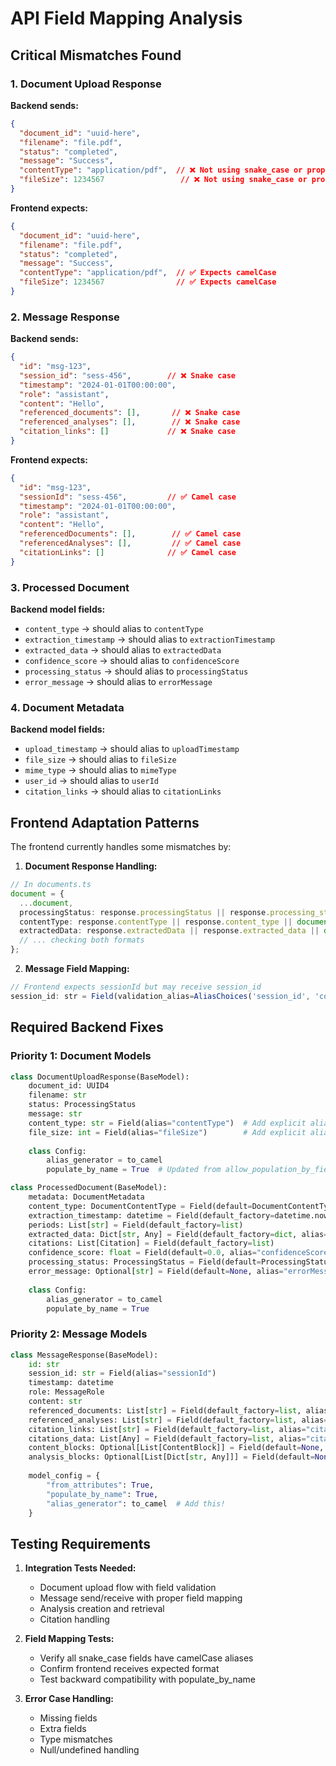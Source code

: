 # API Field Mapping Analysis

## Critical Mismatches Found

### 1. Document Upload Response
**Backend sends:**
```json
{
  "document_id": "uuid-here",
  "filename": "file.pdf",
  "status": "completed",
  "message": "Success",
  "contentType": "application/pdf",  // ❌ Not using snake_case or proper alias
  "fileSize": 1234567                 // ❌ Not using snake_case or proper alias
}
```

**Frontend expects:**
```json
{
  "document_id": "uuid-here",
  "filename": "file.pdf", 
  "status": "completed",
  "message": "Success",
  "contentType": "application/pdf",  // ✅ Expects camelCase
  "fileSize": 1234567                // ✅ Expects camelCase
}
```

### 2. Message Response
**Backend sends:**
```json
{
  "id": "msg-123",
  "session_id": "sess-456",        // ❌ Snake case
  "timestamp": "2024-01-01T00:00:00",
  "role": "assistant",
  "content": "Hello",
  "referenced_documents": [],       // ❌ Snake case
  "referenced_analyses": [],        // ❌ Snake case
  "citation_links": []             // ❌ Snake case
}
```

**Frontend expects:**
```json
{
  "id": "msg-123",
  "sessionId": "sess-456",         // ✅ Camel case
  "timestamp": "2024-01-01T00:00:00",
  "role": "assistant",
  "content": "Hello",
  "referencedDocuments": [],        // ✅ Camel case
  "referencedAnalyses": [],         // ✅ Camel case
  "citationLinks": []              // ✅ Camel case
}
```

### 3. Processed Document
**Backend model fields:**
- `content_type` → should alias to `contentType`
- `extraction_timestamp` → should alias to `extractionTimestamp`
- `extracted_data` → should alias to `extractedData`
- `confidence_score` → should alias to `confidenceScore`
- `processing_status` → should alias to `processingStatus`
- `error_message` → should alias to `errorMessage`

### 4. Document Metadata
**Backend model fields:**
- `upload_timestamp` → should alias to `uploadTimestamp`
- `file_size` → should alias to `fileSize`
- `mime_type` → should alias to `mimeType`
- `user_id` → should alias to `userId`
- `citation_links` → should alias to `citationLinks`

## Frontend Adaptation Patterns

The frontend currently handles some mismatches by:

1. **Document Response Handling:**
```typescript
// In documents.ts
document = {
  ...document,
  processingStatus: response.processingStatus || response.processing_status || document.processingStatus,
  contentType: response.contentType || response.content_type || document.contentType,
  extractedData: response.extractedData || response.extracted_data || document.extractedData,
  // ... checking both formats
};
```

2. **Message Field Mapping:**
```typescript
// Frontend expects sessionId but may receive session_id
session_id: str = Field(validation_alias=AliasChoices('session_id', 'conversation_id'))
```

## Required Backend Fixes

### Priority 1: Document Models
```python
class DocumentUploadResponse(BaseModel):
    document_id: UUID4
    filename: str
    status: ProcessingStatus
    message: str
    content_type: str = Field(alias="contentType")  # Add explicit alias
    file_size: int = Field(alias="fileSize")        # Add explicit alias
    
    class Config:
        alias_generator = to_camel
        populate_by_name = True  # Updated from allow_population_by_field_name

class ProcessedDocument(BaseModel):
    metadata: DocumentMetadata
    content_type: DocumentContentType = Field(default=DocumentContentType.OTHER, alias="contentType")
    extraction_timestamp: datetime = Field(default_factory=datetime.now, alias="extractionTimestamp")
    periods: List[str] = Field(default_factory=list)
    extracted_data: Dict[str, Any] = Field(default_factory=dict, alias="extractedData")
    citations: List[Citation] = Field(default_factory=list)
    confidence_score: float = Field(default=0.0, alias="confidenceScore")
    processing_status: ProcessingStatus = Field(default=ProcessingStatus.PENDING, alias="processingStatus")
    error_message: Optional[str] = Field(default=None, alias="errorMessage")
    
    class Config:
        alias_generator = to_camel
        populate_by_name = True
```

### Priority 2: Message Models
```python
class MessageResponse(BaseModel):
    id: str
    session_id: str = Field(alias="sessionId")
    timestamp: datetime
    role: MessageRole
    content: str
    referenced_documents: List[str] = Field(default_factory=list, alias="referencedDocuments")
    referenced_analyses: List[str] = Field(default_factory=list, alias="referencedAnalyses")
    citation_links: List[str] = Field(default_factory=list, alias="citationLinks")
    citations_data: List[Any] = Field(default_factory=list, alias="citations")
    content_blocks: Optional[List[ContentBlock]] = Field(default=None, alias="contentBlocks")
    analysis_blocks: Optional[List[Dict[str, Any]]] = Field(default=None, alias="analysisBlocks")
    
    model_config = {
        "from_attributes": True,
        "populate_by_name": True,
        "alias_generator": to_camel  # Add this!
    }
```

## Testing Requirements

1. **Integration Tests Needed:**
   - Document upload flow with field validation
   - Message send/receive with proper field mapping
   - Analysis creation and retrieval
   - Citation handling

2. **Field Mapping Tests:**
   - Verify all snake_case fields have camelCase aliases
   - Confirm frontend receives expected format
   - Test backward compatibility with populate_by_name

3. **Error Case Handling:**
   - Missing fields
   - Extra fields
   - Type mismatches
   - Null/undefined handling